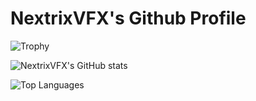 # NextrixVFX's Github Profile

![Trophy](https://github-profile-trophy.vercel.app/?username=NextrixVFX&theme=react)

![NextrixVFX's GitHub stats](https://github-readme-stats.vercel.app/api?username=NextrixVFX&theme=react&count_private=true&show_icons=true)

![Top Languages](https://github-readme-stats.vercel.app/api/top-langs/?username=NextrixVFX&theme=react)
